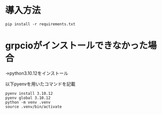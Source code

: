 # 導入方法
```
pip install -r requirements.txt
```

# grpcioがインストールできなかった場合
→python3.10.12をインストール

以下pyenvを用いたコマンドを記載
```
pyenv install 3.10.12
pyenv global 3.10.12
python -m venv .venv
source .venv/bin/activate
```